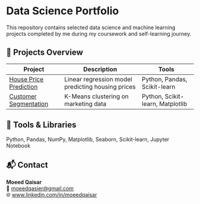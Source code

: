 # Data Science Portfolio

This repository contains selected data science and machine learning projects completed by me during my coursework and self-learning journey.

## 📂 Projects Overview
| Project | Description | Tools |
|----------|--------------|-------|
| [House Price Prediction](projects/house-price-prediction) | Linear regression model predicting housing prices | Python, Pandas, Scikit-learn |
| [Customer Segmentation](projects/customer-segmentation) | K-Means clustering on marketing data | Python, Scikit-learn, Matplotlib |

## 🧰 Tools & Libraries
Python, Pandas, NumPy, Matplotlib, Seaborn, Scikit-learn, Jupyter Notebook

## 📬 Contact
**Moeed Qaisar**  
📧 moeedqasier@gmail.com  
🌐 www.linkedin.com/in/moeedqaisar
